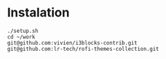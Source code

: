 # Instalation

```
./setup.sh
cd ~/work
git@github.com:vivien/i3blocks-contrib.git
git@github.com:lr-tech/rofi-themes-collection.git
```
